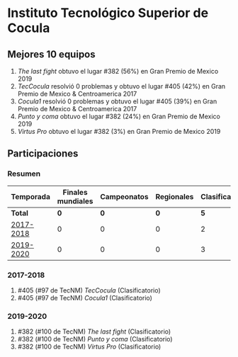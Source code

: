 ---
---

# Instituto Tecnológico Superior de Cocula

## Mejores 10 equipos

1. _The last fight_ obtuvo el lugar #382 (56%) en Gran Premio de Mexico 2019
1. _TecCocula_ resolvió 0 problemas y obtuvo el lugar #405 (42%) en Gran Premio de Mexico & Centroamerica 2017
1. _Cocula1_ resolvió 0 problemas y obtuvo el lugar #405 (39%) en Gran Premio de Mexico & Centroamerica 2017
1. _Punto y coma_ obtuvo el lugar #382 (24%) en Gran Premio de Mexico 2019
1. _Virtus Pro_ obtuvo el lugar #382 (3%) en Gran Premio de Mexico 2019

## Participaciones

### Resumen

| Temporada | Finales mundiales | Campeonatos | Regionales | Clasificatorios | Equipos |
| --- | --- | --- | --- | --- | --- |
| **Total** | **0** | **0** | **0** | **5** | **5** |
| [2017-2018](#2017-2018) | 0 | 0 | 0 | 2 | 2 |
| [2019-2020](#2019-2020) | 0 | 0 | 0 | 3 | 3 |

### 2017-2018

1. #405 (#97 de TecNM) _TecCocula_ (Clasificatorio)
1. #405 (#97 de TecNM) _Cocula1_ (Clasificatorio)

### 2019-2020

1. #382 (#100 de TecNM) _The last fight_ (Clasificatorio)
1. #382 (#100 de TecNM) _Punto y coma_ (Clasificatorio)
1. #382 (#100 de TecNM) _Virtus Pro_ (Clasificatorio)



